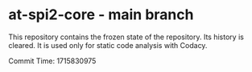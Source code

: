 # at-spi2-core - main branch

This repository contains the frozen state of the repository.
Its history is cleared. It is used only for static code
analysis with Codacy.

Commit Time: 1715830975